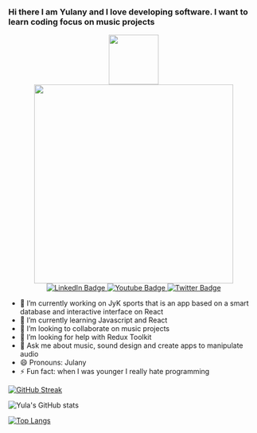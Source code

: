 ### Hi there I am Yulany and I love  developing software. I want to learn coding focus on music projects 
<div id="header" align="center"> <img src="https://media.giphy.com/media/ZgPRqAT6qdUCk13ZCC/giphy.gif" width="100"/>
</div>

<div id="header" align="center">
  <img src="https://media.giphy.com/media/6wRqlPkcF8XtFqmLMm/giphy.gif" width="400"/>
  <div id="badges">
  <a href="https://www.linkedin.com/in/yulany-andrea-mun%C3%A9var-romero-87582a22b/">
    <img src="https://img.shields.io/badge/LinkedIn-blue?style=for-the-badge&logo=linkedin&logoColor=white" alt="LinkedIn Badge"/>
  </a>
  <a href="https://www.youtube.com/channel/UCeTVV9jqizLmYUGNNct1N5Q">
    <img src="https://img.shields.io/badge/YouTube-red?style=for-the-badge&logo=youtube&logoColor=white" alt="Youtube Badge"/>
  </a>
  <a href="https://www.instagram.com/eunoia_sound/?hl=es-la">
    <img src="https://img.shields.io/badge/Instagram-pink?style=for-the-badge&logo=instagram&logoColor=white" alt="Twitter Badge"/>
  </a>
</div>
</div>

- 🔭 I’m currently working on JyK sports that is an app based on a smart database and interactive interface on React
- 🌱 I’m currently learning Javascript and React 
- 👯 I’m looking to collaborate on music projects 
- 🤔 I’m looking for help with Redux Toolkit
- 💬 Ask me about music, sound design and create apps to manipulate audio 
- 😄 Pronouns: Julany
- ⚡ Fun fact: when I was younger I really hate programming 

[![GitHub Streak](http://github-readme-streak-stats.herokuapp.com?user=Yulanyandrea&theme=dracula)](https://git.io/streak-stats)

![Yula's GitHub stats](https://github-readme-stats.vercel.app/api?username=yulanyandrea&show_icons=true&theme=radical)

[![Top Langs](https://github-readme-stats.vercel.app/api/top-langs/?username=Yulanyandrea&layout=compact&theme=vision-friendly-dark)](https://github.com/anuraghazra/github-readme-stats)






<!--
**Yulanyandrea/Yulanyandrea** is a ✨ _special_ ✨ repository because its `README.md` (this file) appears on your GitHub profile.

Here are some ideas to get you started:


-->
